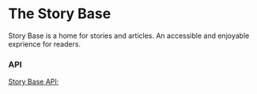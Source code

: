 # The Story Base

Story Base is a home for stories and articles. An accessible
and enjoyable exprience for readers.

### API

[Story Base API](https://thestorybase.herokuapp.com/api/);
